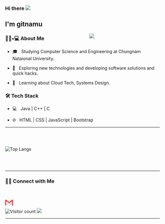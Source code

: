 ### Hi there  <img src="https://github.com/souvikguria98/souvikguria98/blob/master/Hi.gif" width="25"><h2> I'm gitnamu</h2>

<img align='right' src="https://user-images.githubusercontent.com/34561570/105688503-06672980-5f3d-11eb-8229-7b370f4175d9.gif" width="230">


<h3> 👨🏻•💻 About Me </h3>


- 🎓 &nbsp; Studying Computer Science and Engineering at Chungnam Nataional University.

- 🤔 &nbsp; Exploring new technologies and developing software solutions and quick hacks.

- 🌱 &nbsp; Learning about Cloud Tech, Systems Design.


<h3>🛠 Tech Stack</h3>



- 💻 &nbsp; Java | C++ | C

- 🌐 &nbsp; HTML | CSS | JavaScript | Bootstrap

<!--

- 🔧 &nbsp; Git | Markdown

-->

<hr>



<br/><br/>

![Top Langs](https://github-readme-stats.vercel.app/api/top-langs/?username=gitnamu&show_icons=true)

<br><br>



<hr>



<h3> 🤝🏻 Connect with Me </h3>

<br>



<p align="center">

 <a href="mailto:skagh1750@gmail.com">
    <img align="left" alt=" gitnamu | Gmail" width="26px" src="https://github.com/SatYu26/SatYu26/blob/master/Assets/Gmail.svg" />
  </a>


</p>
<br>




![Visitor count](https://visitor-badge.laobi.icu/badge?page_id=gitnamu.gitnamu)   <img src="https://media.giphy.com/media/dxn6fRlTIShoeBr69N/giphy.gif" width="30">





<hr>


